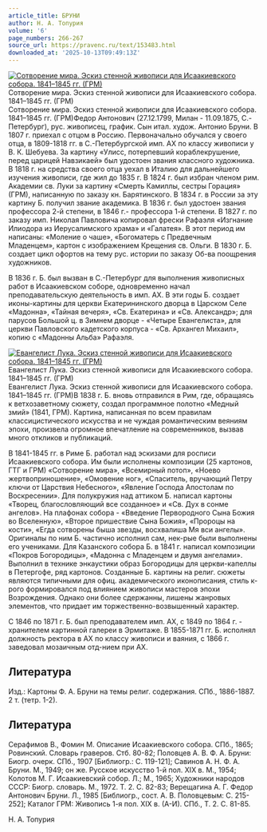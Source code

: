 ```yaml
---
article_title: БРУНИ
author: Н. А. Топурия
volume: '6'
page_numbers: 266-267
source_url: https://pravenc.ru/text/153483.html
downloaded_at: '2025-10-13T09:49:13Z'
---
```


[![Сотворение мира. Эскиз стенной живописи для Исаакиевского собора. 1841–1845 гг. (ГРМ)](https://pravenc.ru/data/821/460/1234/i200.jpg "Кликните для увеличения картинки")](https://pravenc.ru/data/821/460/1234/i400.jpg)Сотворение мира. Эскиз стенной живописи для Исаакиевского собора. 1841–1845 гг. (ГРМ)  
Сотворение мира. Эскиз стенной живописи для Исаакиевского собора. 1841–1845 гг. (ГРМ)Федор Антонович (27.12.1799, Милан - 11.09.1875, С.-Петербург), рус. живописец, график. Сын итал. худож. Антонио Бруни. В 1807 г. приехал с отцом в Россию. Первоначально обучался у своего отца, в 1809-1818 гг. в С.-Петербургской имп. АХ по классу живописи у В. К. Шебуева. За картину «Улисс, потерпевший кораблекрушение, перед царицей Навзикаей» был удостоен звания классного художника. В 1818 г. на средства своего отца уехал в Италию для дальнейшего изучения живописи, где жил до 1835 г. В 1824 г. был избран членом рим. Академии св. Луки за картину «Смерть Камиллы, сестры Горация» (ГРМ), написанную по заказу кн. Барятинского. В 1834 г. в России за эту картину Б. получил звание академика. В 1836 г. был удостоен звания профессора 2-й степени, в 1846 г.- профессора 1-й степени. В 1827 г. по заказу имп. Николая Павловича копировал фрески Рафаэля «Изгнание Илиодора из Иерусалимского храма» и «Галатея». В этот период им написаны: «Моление о чаше», «Богоматерь с Предвечным Младенцем», картон с изображением Крещения св. Ольги. В 1830 г. Б. создает цикл офортов на тему рус. истории по заказу Об-ва поощрения художников.

В 1836 г. Б. был вызван в С.-Петербург для выполнения живописных работ в Исаакиевском соборе, одновременно начал преподавательскую деятельность в имп. АХ. В эти годы Б. создает иконы-картины для церкви Екатерининского дворца в Царском Селе «Мадонна», «Тайная вечеря», «Св. Екатерина» и «Св. Александр»; для парусов Большой ц. в Зимнем дворце - «Четыре Евангелиста», для церкви Павловского кадетского корпуса - «Св. Архангел Михаил», копию с «Мадонны Альба» Рафаэля.

[![Евангелист Лука. Эскиз стенной живописи для Исаакиевского собора. 1841–1845 гг. (ГРМ)](https://pravenc.ru/data/736/460/1234/i200.jpg "Кликните для увеличения картинки")](https://pravenc.ru/data/736/460/1234/i400.jpg)Евангелист Лука. Эскиз стенной живописи для Исаакиевского собора. 1841–1845 гг. (ГРМ)  
Евангелист Лука. Эскиз стенной живописи для Исаакиевского собора. 1841–1845 гг. (ГРМ)В 1838 г. Б. вновь отправился в Рим, где, обращаясь к ветхозаветному сюжету, создал программное полотно «Медный змий» (1841, ГРМ). Картина, написанная по всем правилам классицистического искусства и не чуждая романтическим веяниям эпохи, произвела огромное впечатление на современников, вызвав много откликов и публикаций.

В 1841-1845 гг. в Риме Б. работал над эскизами для росписи Исаакиевского собора. Им были исполнены композиции (25 картонов, ГТГ и ГРМ) «Сотворение мира», «Всемирный потоп», «Ноево жертвоприношение», «Омовение ног», «Спаситель, вручающий Петру ключи от Царствия Небесного», «Явление Господа Апостолам по Воскресении». Для полукружия над аттиком Б. написал картоны «Творец, благословляющий все созданное» и «Св. Дух в сонме ангелов». На плафонах собора - «Введение Первородного Сына Божия во Вселенную», «Второе пришествие Сына Божия», «Пророцы на кости», «Егда сотворены быша звезды, восхвалиша Мя вси ангелы». Оригиналы по ним Б. частично исполнил сам, нек-рые были выполнены его учениками. Для Казанского собора Б. в 1841 г. написал композиции «Покров Богородицы», «Мадонна с Младенцем и двумя ангелами». Выполнил в технике энкаустики образ Богородицы для церкви-капеллы в Петергофе, ряд картонов. Созданные Б. картины на религ. сюжеты являются типичными для офиц. академического иконописания, стиль к-рого формировался под влиянием живописи мастеров эпохи Возрождения. Однако они более сдержанны, лишены жанровых элементов, что придает им торжественно-возвышенный характер.

С 1846 по 1871 г. Б. был преподавателем имп. АХ, с 1849 по 1864 г. - хранителем картинной галереи в Эрмитаже. В 1855-1871 гг. Б. исполнял должность ректора в АХ по классу живописи и ваяния, с 1866 г. заведовал мозаичным отд-нием при АХ.

## Литература

Изд.: Картоны Ф. А. Бруни на темы религ. содержания. СПб., 1886-1887. 2 т. (тетр. 1-2).

## Литература

Серафимов В., Фомин М. Описание Исаакиевского собора. СПб., 1865; Ровинский. Словарь граверов. Стб. 80-82; Половцев А. В. Ф. А. Бруни: Биогр. очерк. СПб., 1907 [Библиогр.: С. 119-121]; Савинов А. Н. Ф. А. Бруни. М., 1949; он же. Русское искусство 1-й пол. XIX в. М., 1954; Колотов М. Г. Исаакиевский собор. Л.; М., 1965; Художники народов СССР: Биогр. словарь. М., 1972. Т. 2. С. 82-83; Верещагина А. Г. Федор Антонович Бруни. Л., 1985 [Библиогр., сост. А. В. Половцевым: С. 215-252]; Каталог ГРМ: Живопись 1-я пол. XIX в. (А-И). СПб., Т. 2. С. 81-85.

Н. А. Топурия
